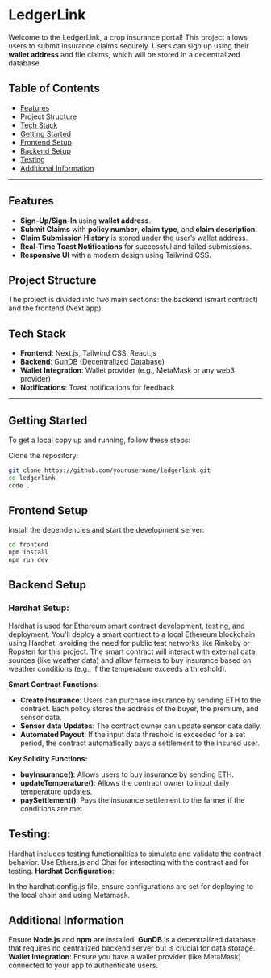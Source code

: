 # LedgerLink

Welcome to the LedgerLink, a crop insurance portal! This project allows users to submit insurance claims securely. Users can sign up using their **wallet address** and file claims, which will be stored in a decentralized database. 

## Table of Contents

- [Features](#features)
- [Project Structure](#project-structure)
- [Tech Stack](#tech-stack)
- [Getting Started](#getting-started)
- [Frontend Setup](#frontend-setup)
- [Backend Setup](#backend-setup)
- [Testing](#testing)
- [Additional Information](#additional-information)

---

## Features

- **Sign-Up/Sign-In** using **wallet address**.
- **Submit Claims** with **policy number**, **claim type**, and **claim description**.
- **Claim Submission History** is stored under the user’s wallet address.
- **Real-Time Toast Notifications** for successful and failed submissions.
- **Responsive UI** with a modern design using Tailwind CSS.

## Project Structure

The project is divided into two main sections: the backend (smart contract) and the frontend (Next app).

## Tech Stack

- **Frontend**: Next.js, Tailwind CSS, React.js
- **Backend**: GunDB (Decentralized Database)
- **Wallet Integration**: Wallet provider (e.g., MetaMask or any web3 provider)
- **Notifications**: Toast notifications for feedback

---

## Getting Started

To get a local copy up and running, follow these steps:

Clone the repository:

```bash
git clone https://github.com/yourusername/ledgerlink.git
cd ledgerlink
code .
```

## Frontend Setup

Install the dependencies and start the development server:

```bash
cd frontend
npm install
npm run dev
```

## Backend Setup

### Hardhat Setup:

Hardhat is used for Ethereum smart contract development, testing, and deployment.
You'll deploy a smart contract to a local Ethereum blockchain using Hardhat, avoiding the need for public test networks like Rinkeby or Ropsten for this project.
The smart contract will interact with external data sources (like weather data) and allow farmers to buy insurance based on weather conditions (e.g., if the temperature exceeds a threshold).

**Smart Contract Functions:**

- **Create Insurance**: Users can purchase insurance by sending ETH to the contract. Each policy stores the address of the buyer, the premium, and sensor data.
- **Sensor data Updates**: The contract owner can update sensor data daily.
- **Automated Payout**: If the input data threshold is exceeded for a set period, the contract automatically pays a settlement to the insured user.
  
**Key Solidity Functions:**

- **buyInsurance()**: Allows users to buy insurance by sending ETH.
- **updateTemperature()**: Allows the contract owner to input daily temperature updates.
- **paySettlement()**: Pays the insurance settlement to the farmer if the conditions are met.

## Testing:

Hardhat includes testing functionalities to simulate and validate the contract behavior.
Use Ethers.js and Chai for interacting with the contract and for testing.
**Hardhat Configuration**:

In the hardhat.config.js file, ensure configurations are set for deploying to the local chain and using Metamask.

## Additional Information

Ensure  **Node.js** and **npm** are installed.
**GunDB** is a decentralized database that requires no centralized backend server but is crucial for data storage.
**Wallet Integration**: Ensure you have a wallet provider (like MetaMask) connected to your app to authenticate users.
